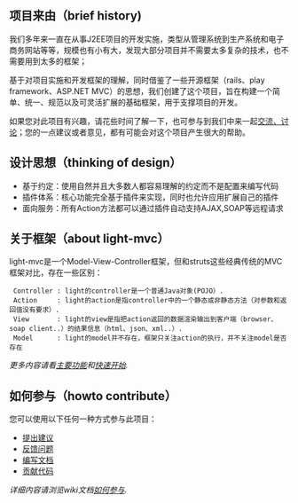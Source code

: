 ## 项目来由（brief history) ##
我们多年来一直在从事J2EE项目的开发实施，类型从管理系统到生产系统和电子商务网站等等，规模也有小有大，发现大部分项目并不需要太多复杂的技术，也不需要用到太多的框架；

基于对项目实施和开发框架的理解，同时借鉴了一些开源框架（rails、play framework、ASP.NET MVC）的思想，我们创建了这个项目，旨在构建一个简单、统一、规范以及可灵活扩展的基础框架，用于支撑项目的开发。

如果您对此项目有兴趣，请花些时间了解一下，也可参与到我们中来一起[交流、讨论](http://discussions.zoho.com/lightmvc)；您的一点建议或者意见，都有可能会对这个项目产生很大的帮助。


## 设计思想（thinking of design） ##
  * 基于约定：使用自然并且大多数人都容易理解的约定而不是配置来编写代码
  * 插件体系：核心功能完全基于插件来实现，同时也允许应用扩展自己的插件
  * 面向服务：所有Action方法都可以通过插件自动支持AJAX,SOAP等远程请求

## 关于框架（about light-mvc） ##
light-mvc是一个Model-View-Controller框架，但和struts这些经典传统的MVC框架对比，存在一些区别：
```
 Controller : light的controller是一个普通Java对象(POJO）.
 Action     : light的action是指controller中的一个静态或非静态方法（对参数和返回值没有要求）.
 View       : light的view是指把action返回的数据渲染输出到客户端（browser、soap client..）的结果信息（html、json、xml..）.
 Model      : light的model并不存在，框架只关注action的执行，并不关注model是否存在
```

_更多内容请看[主要功能](Features.md)和[快速开始](GettingStarted.md)._

## 如何参与（howto contribute） ##
您可以使用以下任何一种方式参与此项目：
  * [提出建议](http://discussions.zoho.com/lightmvc)
  * [反馈问题](http://code.google.com/p/light-mvc/issues/list)
  * [编写文档](http://code.google.com/p/light-mvc/wiki)
  * [贡献代码](http://code.google.com/p/light-mvc/source/checkout)

_详细内容请浏览wiki文档[如何参与](HowtoContribute.md)._